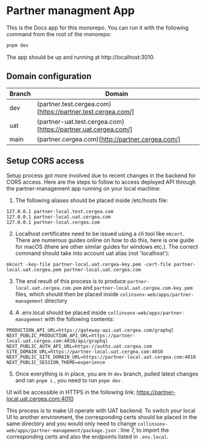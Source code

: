 # Partner managment App

This is the Docs app for this monorepo. You can run it with the following command from the root of the monorepo:

```bash
pnpm dev
```

The app should be up and running at http://localhost:3010.

## Domain configuration

| Branch | Domain                                                         |
| ------ | -------------------------------------------------------------- |
| dev    | (partner.test.cergea.com)[https://partner.test.cergea.com/]    |
| uat    | (partner-uat.test.cergea.com)[https://partner.uat.cergea.com/] |
| main   | (partner.cergea.com)[http://partner.cergea.com/]               |

## Setup CORS access

Setup process got more involved due to recent changes in the backend for CORS access.
Here are the steps to follow to access deployed API through the partner-management app running on your local machine:

1. The following aliases should be placed inside /etc/hosts file:

```
127.0.0.1 partner-local.test.cergea.com
127.0.0.1 partner-local.uat.cergea.com
127.0.0.1 partner-local.cergea.com
```

2. Localhost certificates need to be issued using a cli tool like `mkcert`. There are numerous guides online on how to do this, here is one guide for macOS (there are other similar guides for windows etc.). The correct command should take into account uat alias (not 'localhost'):

```
mkcert -key-file partner-local.uat.cergea-key.pem -cert-file partner-local.uat.cergea.pem partner-local.uat.cergea.com
```

3. The end result of this process is to produce `partner-local.uat.cergea.com.pem` and `partner-local.uat.cergea.com-key.pem` files, which should then be placed inside `colinsonx-web/apps/partner-management` directory

4. A .env.local should be placed inside `collinsonx-web/apps/partner-management` with the following contents:

```
PRODUCTION_API_URL=https://gateway-api.uat.cergea.com/graphql
NEXT_PUBLIC_PRODUCTION_API_URL=https://partner-local.uat.cergea.com:4010/api/graphql
NEXT_PUBLIC_AUTH_API_URL=https://authz.uat.cergea.com
SITE_DOMAIN_URL=https://partner-local.uat.cergea.com:4010
NEXT_PUBLIC_SITE_DOMAIN_URL=https://partner-local.uat.cergea.com:4010
NEXT_PUBLIC_SESSION_THEME=experience
```

5. Once everything is in place, you are in `dev` branch, pulled latest changes and ran `pnpm i` , you need to run `pnpm dev` .

UI will be accessible in HTTPS in the following link:
https://partner-local.uat.cergea.com:4010

This process is to make UI operate with UAT backend. To switch your local UI to another environment, the corresponding certs should be placed in the same directory and you would only need to change `collinsonx-web/apps/partner-management/package.json` : line 7, to import the corresponding certs and also the endpoints listed in `.env.local`.
